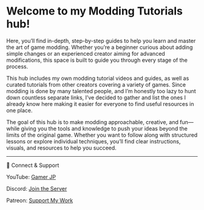 # Welcome to my Modding Tutorials hub!

Here, you’ll find in-depth, step-by-step guides to help you learn and master the art of game modding. Whether you’re a beginner curious about adding simple changes or an experienced creator aiming for advanced modifications, this space is built to guide you through every stage of the process.

This hub includes my own modding tutorial videos and guides, as well as curated tutorials from other creators covering a variety of games. Since modding is done by many talented people, and I’m honestly too lazy to hunt down countless separate links, I’ve decided to gather and list the ones I already know here making it easier for everyone to find useful resources in one place.

The goal of this hub is to make modding approachable, creative, and fun—while giving you the tools and knowledge to push your ideas beyond the limits of the original game. Whether you want to follow along with structured lessons or explore individual techniques, you’ll find clear instructions, visuals, and resources to help you succeed.

***

📢 Connect & Support

YouTube: [Gamer JP](www.youtube.com/@jpthehero)

Discord: [Join the Server](https://discord.gg/uBTutBA8VX)

Patreon: [Support My Work](https://www.patreon.com/c/gamerjp)
